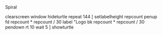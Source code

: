 Spiral

clearscreen window hideturtle
repeat 144 [
  setlabelheight repcount
  penup
  fd repcount * repcount / 30
  label "Logo
  bk repcount * repcount / 30
  pendown
  rt 10
  wait 5
]
showturtle